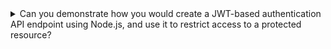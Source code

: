 <details>
  <summary>Can you demonstrate how you would create a JWT-based authentication API endpoint using Node.js, and use it to restrict access to a protected resource?</summary>
      
  ```jsx
  const express = require('express');
  const jwt = require('jsonwebtoken');
  const bcrypt = require('bcrypt');
  
  const app = express();
  app.use(express.json());
  
  const users = [
    {
      id: 1,
      username: 'user1',
      passwordHash: '$2b$10$0Gd7xJtSLzPdB7.BuIvzgeVZ.GCbBETJ1Vg0kYvS8Wj.aOR4TYg9C', // password is "password1"
    },
  ];
  
  const secretKey = 'secret';
  
  const generateToken = (user) => {
    const token = jwt.sign({ id: user.id, username: user.username }, secretKey);
    return token;
  };
  
  const authenticate = async (username, password) => {
    const user = users.find((u) => u.username === username);
    if (!user) {
      return null;
    }
    const match = await bcrypt.compare(password, user.passwordHash);
    if (!match) {
      return null;
    }
    return user;
  };
  
  const requireAuth = (req, res, next) => {
    const authHeader = req.headers.authorization;
    if (!authHeader) {
      return res.status(401).json({ message: 'Unauthorized' });
    }
    const [type, token] = authHeader.split(' ');
    if (type !== 'Bearer' || !token) {
      return res.status(401).json({ message: 'Unauthorized' });
    }
    try {
      const payload = jwt.verify(token, secretKey);
      req.user = payload;
      next();
    } catch (err) {
      return res.status(401).json({ message: 'Unauthorized' });
    }
  };
  
  app.post('/auth', async (req, res) => {
    const { username, password } = req.body;
    const user = await authenticate(username, password);
    if (!user) {
      return res.status(401).json({ message: 'Invalid credentials' });
    }
    const token = generateToken(user);
    return res.json({ token });
  });
  
  app.get('/protected', requireAuth, (req, res) => {
    return res.json({ message: 'Protected resource' });
  });
  
  app.listen(3000, () => {
    console.log('Server started on port 3000');
  });
  
  ```
  
  In this implementation, we define an array of **`users`**, each with an ID, username, and a bcrypt-hashed password. We also define a **`secretKey`** that will be used to sign and verify JWT tokens.
  
  We define a **`generateToken`** function that takes a user object and returns a JWT token signed with the **`secretKey`**.
  
  We define an **`authenticate`** function that takes a username and password, looks up the corresponding user in the **`users`** array, and compares the provided password hash with the stored password hash using bcrypt. If the authentication is successful, the function returns the user object; otherwise, it returns null.
  
  We define a **`requireAuth`** middleware function that checks the **`Authorization`** header of incoming requests for a JWT token. If the token is missing or invalid, the middleware responds with a 401 Unauthorized error. If the token is valid, the middleware sets the **`user`** property on the **`req`** object and calls the **`next`** function to pass control to the next middleware or route handler.
  
  We define a **`/auth`** route that accepts a username and password in the request body, calls the **`authenticate`** function, generates a JWT token using the **`generateToken`** function, and returns the token in the response body.
  
  The **`/protected`** endpoint is a GET endpoint that requires a JWT token to be present in the **`Authorization`** header of the request. The server first checks if the token is present, and if not, sends back a 401 Unauthorized error. If the token is present, the server verifies its authenticity using the secret key, and sends back the protected data if the token is valid.
</details>